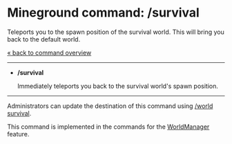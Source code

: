 Mineground command: /survival
==========

Teleports you to the spawn position of the survival world. This will bring you back to the default world.

[« back to command overview](../commands.md)

----------
+ **/survival**

  Immediately teleports you back to the survival world's spawn position.

----------

Administrators can update the destination of this command using [/world survival](world.md).

This command is implemented in the commands for the [WorldManager](../../src/main/java/com/mineground/features/WorldCommands.java) feature.